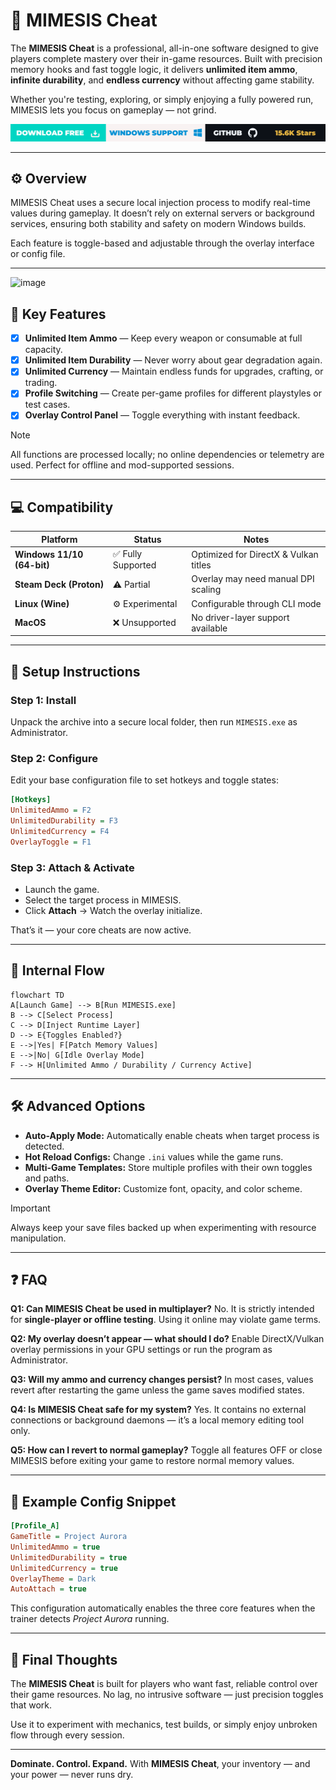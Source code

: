 # 💠 MIMESIS Cheat

The **MIMESIS Cheat** is a professional, all-in-one software designed to give players complete mastery over their in-game resources. Built with precision memory hooks and fast toggle logic, it delivers **unlimited item ammo**, **infinite durability**, and **endless currency** without affecting game stability.

Whether you're testing, exploring, or simply enjoying a fully powered run, MIMESIS lets you focus on gameplay — not grind.

[![Get it](../btn.png)](#)

---

## ⚙️ Overview

MIMESIS Cheat uses a secure local injection process to modify real-time values during gameplay. It doesn’t rely on external servers or background services, ensuring both stability and safety on modern Windows builds.

Each feature is toggle-based and adjustable through the overlay interface or config file.

---

<img width="1006" height="271" alt="image" src="https://github.com/user-attachments/assets/e7bf6029-8d02-455e-ac7f-a235047f0a95" />

## 🎯 Key Features

* [x] **Unlimited Item Ammo** — Keep every weapon or consumable at full capacity.
* [x] **Unlimited Item Durability** — Never worry about gear degradation again.
* [x] **Unlimited Currency** — Maintain endless funds for upgrades, crafting, or trading.
* [x] **Profile Switching** — Create per-game profiles for different playstyles or test cases.
* [x] **Overlay Control Panel** — Toggle everything with instant feedback.

> [!NOTE]
> All functions are processed locally; no online dependencies or telemetry are used. Perfect for offline and mod-supported sessions.

---

## 💻 Compatibility

| Platform                   | Status            | Notes                                 |
| -------------------------- | ----------------- | ------------------------------------- |
| **Windows 11/10 (64-bit)** | ✅ Fully Supported | Optimized for DirectX & Vulkan titles |
| **Steam Deck (Proton)**    | ⚠️ Partial        | Overlay may need manual DPI scaling   |
| **Linux (Wine)**           | ⚙️ Experimental   | Configurable through CLI mode         |
| **MacOS**                  | ❌ Unsupported     | No driver-layer support available     |

---

## 🧩 Setup Instructions

### Step 1: Install

Unpack the archive into a secure local folder, then run `MIMESIS.exe` as Administrator.

### Step 2: Configure

Edit your base configuration file to set hotkeys and toggle states:

```ini
[Hotkeys]
UnlimitedAmmo = F2
UnlimitedDurability = F3
UnlimitedCurrency = F4
OverlayToggle = F1
```

### Step 3: Attach & Activate

* Launch the game.
* Select the target process in MIMESIS.
* Click **Attach** → Watch the overlay initialize.

That’s it — your core cheats are now active.

---

## 🧠 Internal Flow

```mermaid
flowchart TD
A[Launch Game] --> B[Run MIMESIS.exe]
B --> C[Select Process]
C --> D[Inject Runtime Layer]
D --> E{Toggles Enabled?}
E -->|Yes| F[Patch Memory Values]
E -->|No| G[Idle Overlay Mode]
F --> H[Unlimited Ammo / Durability / Currency Active]
```

---

## 🛠 Advanced Options

* **Auto-Apply Mode:** Automatically enable cheats when target process is detected.
* **Hot Reload Configs:** Change `.ini` values while the game runs.
* **Multi-Game Templates:** Store multiple profiles with their own toggles and paths.
* **Overlay Theme Editor:** Customize font, opacity, and color scheme.

> [!IMPORTANT]
> Always keep your save files backed up when experimenting with resource manipulation.

---

## ❓ FAQ

**Q1: Can MIMESIS Cheat be used in multiplayer?**
No. It is strictly intended for **single-player or offline testing**. Using it online may violate game terms.

**Q2: My overlay doesn’t appear — what should I do?**
Enable DirectX/Vulkan overlay permissions in your GPU settings or run the program as Administrator.

**Q3: Will my ammo and currency changes persist?**
In most cases, values revert after restarting the game unless the game saves modified states.

**Q4: Is MIMESIS Cheat safe for my system?**
Yes. It contains no external connections or background daemons — it’s a local memory editing tool only.

**Q5: How can I revert to normal gameplay?**
Toggle all features OFF or close MIMESIS before exiting your game to restore normal memory values.

---

## 🧾 Example Config Snippet

```ini
[Profile_A]
GameTitle = Project Aurora
UnlimitedAmmo = true
UnlimitedDurability = true
UnlimitedCurrency = true
OverlayTheme = Dark
AutoAttach = true
```

This configuration automatically enables the three core features when the trainer detects *Project Aurora* running.

---

## 🚀 Final Thoughts

The **MIMESIS Cheat** is built for players who want fast, reliable control over their game resources. No lag, no intrusive software — just precision toggles that work.

Use it to experiment with mechanics, test builds, or simply enjoy unbroken flow through every session.

---

**Dominate. Control. Expand.**
With **MIMESIS Cheat**, your inventory — and your power — never runs dry.
